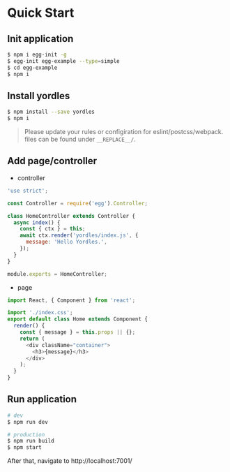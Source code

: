 # Quick Start

## Init application

```bash
$ npm i egg-init -g
$ egg-init egg-example --type=simple
$ cd egg-example
$ npm i
```

## Install yordles

```bash
$ npm install --save yordles
$ npm i
```

> Please update your rules or configiration for eslint/postcss/webpack. files can be found under `__REPLACE__/`.

## Add page/controller

- controller

```js
'use strict';

const Controller = require('egg').Controller;

class HomeController extends Controller {
  async index() {
    const { ctx } = this;
    await ctx.render('yordles/index.js', {
      message: 'Hello Yordles.',
    });
  }
}

module.exports = HomeController;
```

- page

```js
import React, { Component } from 'react';

import './index.css';
export default class Home extends Component {
  render() {
    const { message } = this.props || {};
    return (
      <div className="container">
        <h3>{message}</h3>
      </div>
    );
  }
}
```

## Run application

```bash
# dev
$ npm run dev

# production
$ npm run build
$ npm start
```

After that, navigate to http://localhost:7001/
